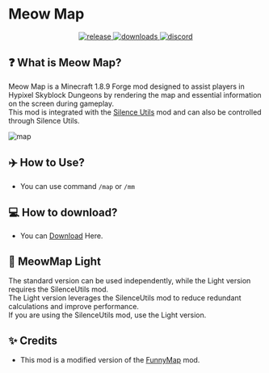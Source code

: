 # Meow Map
<p align="center">
	<a href="https://github.com/SILENCE-SIMSOOL/Meow-Map/releases" target="_blank">
		<img alt="release" src="https://img.shields.io/github/v/release/SILENCE-SIMSOOL/Meow-Map?color=E0E0E0&style=flat-square" />
	</a>
	<a href="https://github.com/SILENCE-SIMSOOL/Meow-Map/releases" target="_blank">
		<img alt="downloads" src="https://img.shields.io/github/downloads/SILENCE-SIMSOOL/Meow-Map/total?color=8b4db6&style=flat-square" />
	</a>
	<a href="https://discord.gg/2Zt8HDksJs" target="_blank">
		<img alt="discord" src="https://img.shields.io/discord/1312525891225784421?color=5865F2&label=discord&style=flat-square" />
	</a>
</p>

## ❓ What is Meow Map?
Meow Map is a Minecraft 1.8.9 Forge mod designed to assist players in Hypixel Skyblock Dungeons by rendering the map and essential information on the screen during gameplay.  
This mod is integrated with the [Silence Utils](https://github.com/SILENCE-SIMSOOL/SilenceUtils-Documentation) mod and can also be controlled through Silence Utils.  
  
![map](https://github.com/user-attachments/assets/9d7b197a-0c37-4eee-b45e-4e04e23d437f)  

## ✈️ How to Use?
- You can use command `/map` or `/mm`

## 💻 How to download?
- You can [Download](https://github.com/SILENCE-SIMSOOL/Meow-Map/releases/download/1.0.0/MeowMap-1.0.0.jar) Here.  

## 🚀 MeowMap Light
The standard version can be used independently, while the Light version requires the SilenceUtils mod.  
The Light version leverages the SilenceUtils mod to reduce redundant calculations and improve performance.  
If you are using the SilenceUtils mod, use the Light version.  

## ✨ Credits
- This mod is a modified version of the [FunnyMap](https://github.com/Harry282/FunnyMap) mod.  
